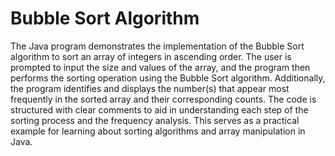 # Bubble Sort Algorithm
  The Java program demonstrates the implementation of the Bubble Sort algorithm to sort an array of integers in ascending order. The user is prompted to input the size and values of the array, and the program then performs the sorting operation using the Bubble Sort algorithm. Additionally, the program identifies and displays the number(s) that appear most frequently in the sorted array and their corresponding counts. The code is structured with clear comments to aid in understanding each step of the sorting process and the frequency analysis. This serves as a practical example for learning about sorting algorithms and array manipulation in Java.

